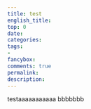 ```yaml
---
title: test
english_title:
top: 0
date:
categories: 
tags: 
-
fancybox:
comments: true
permalink:
description:
---
```

testaaaaaaaaaaa
bbbbbbb
<!--more-->